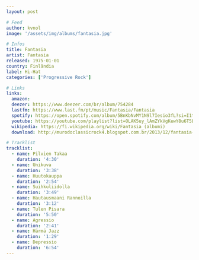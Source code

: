 ```yaml
---
layout: post

# Feed
author: kvnol
image: '/assets/img/albums/fantasia.jpg'

# Infos
title: Fantasia
artist: Fantasia
released: 1975-01-01
country: Finlândia
label: Hi-Hat
categories: ['Progressive Rock']

# Links
links:
  amazon:
  deezer: https://www.deezer.com/br/album/754284
  lastfm: https://www.last.fm/pt/music/Fantasia/Fantasia
  spotify: https://open.spotify.com/album/5BnKbNvMY1N9l7Iesio3fL?si=I1t52OoWSV6A2r0ReNKCHA
  youtube: https://youtube.com/playlist?list=OLAK5uy_lAmZYkVgKewY8u6T5L0p4kznk-DZI5xDI
  wikipedia: https://fi.wikipedia.org/wiki/Fantasia_(albumi)
  download: http://murodoclassicrock4.blogspot.com.br/2013/12/fantasia-1975.html

# Tracklist
tracklist:
  - name: Pilvien Takaa
    duration: '4:30'
  - name: Unikuva
    duration: '3:38'
  - name: Huutokauppa
    duration: '2:54'
  - name: Suihkuliidolla
    duration: '3:49'
  - name: Hautausmaani Rannoilla
    duration: '3:12'
  - name: Tulen Pisara
    duration: '5:50'
  - name: Agressio
    duration: '2:41'
  - name: Härmä Jazz
    duration: '1:29'
  - name: Depressio
    duration: '6:54'
---
```

